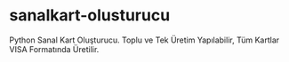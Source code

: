 # sanalkart-olusturucu
Python Sanal Kart Oluşturucu. Toplu ve Tek Üretim Yapılabilir, Tüm Kartlar VISA Formatında Üretilir.
